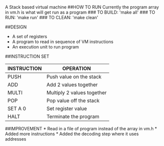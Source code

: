 A Stack based virtual machine
##HOW TO RUN
Currently the program array in vm.h is what will get run as a program
    ### TO BUILD:
    'make all'
    ### TO RUN:
    'make run'
    ### TO CLEAN:
    'make clean'

##DESIGN
* A set of registers
* A program to read in sequence of VM instructions
* An execution unit to run program

##INSTRUCTION SET

INSTRUCTION | OPERATION
------------| -------------
PUSH        |   Push value on the stack
ADD         |   Add 2 values together
MULTI       |   Multiply 2 values together
POP         |   Pop value off the stack
SET A 0     |   Set register value
HALT        |   Terminate the program


##IMPROVEMENT
    * Read in a file of program instead of the array in vm.h
    * Added more instructions
    * Added the decoding step where it uses addresses
